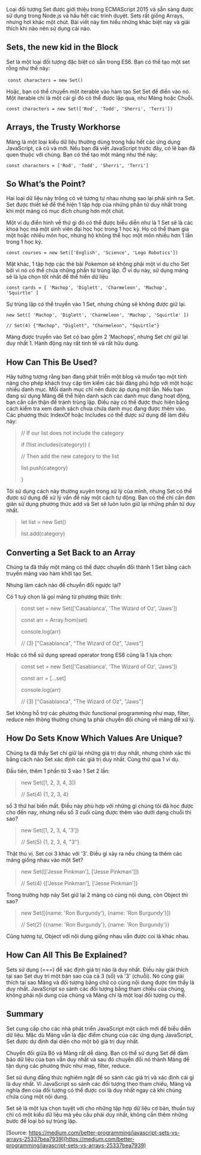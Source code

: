 Loại đối tượng Set được giới thiệu trong ECMAScript 2015 và sẵn sàng được sử dụng trong Node.js và hầu hết các trình duyệt.
Sets rất giống Arrays, nhưng hơi khác một chút. Bài viết này tìm hiểu những khác biệt này và giải thích khi nào nên sử dụng cái nào.

## Sets, the new kid in the Block

Set là một loại đối tượng đặc biệt có sẵn trong ES6. Bạn có thể tạo một set rỗng như thế này:

 `const characters = new Set()`
 
 Hoặc, bạn có thể chuyển một iterable vào hàm tạo Set Set để điền vào nó. Một iterable chỉ là một cái gì đó có thể được lặp qua, như Mảng hoặc Chuỗi.
 
 `const characters = new Set(['Rod', 'Todd', 'Sherri', 'Terri'])`
 
 ## Arrays, the Trusty Workhorse

Mảng là một loại kiểu dữ liệu thường dùng trong hầu hết các ứng dụng JavaScript, cả cũ và mới. Nếu bạn đã viết JavaScript trước đây, có lẽ bạn đã quen thuộc với chúng. Bạn có thể tạo một mảng như thế này:

`const characters = ['Rod', 'Todd', 'Sherri', 'Terri']`

## So What’s the Point?

Hai loại dữ liệu này trông có vẻ tương tự nhau nhưng sao lại phải sinh ra Set. Set được thiết kế để thể hiện 1 tập hợp của những phần tử duy nhất trong khi một mảng có mục đích chung hơn một chút. 

Một ví dụ điển hình về thứ gì đó có thể  được biểu diễn như là 1 Set sẽ là các khoá học mà một sinh viên đại học học trong 1 học kỳ. Họ có thể tham gia một hoặc nhiều môn học, nhưng hộ không thể học một môn nhiều hơn 1 lần trong 1 học kỳ.

`const courses = new Set(['English', 'Science', 'Lego Robotics'])`

Mặt khác, 1 tập hợp các thẻ bài Pokemon sẽ không phải một ví dụ cho Set bởi vì nó có thể chứa những phần tử trùng lặp. Ở ví dụ này, sử dụng mảng sẽ là lựa chọn tốt nhất để thể hiển dữ liệu

`const cards = [
  'Machop',
  'Diglett',
  'Charmeleon',
  'Machop',
  'Squirtle'
]`


Sự trùng lập có thể truyền vào 1 Set, nhưng chúng sẽ không được giữ lại. 

`new Set([
  'Machop',
  'Diglett',
  'Charmeleon',
  'Machop',
  'Squirtle'
])`

`// Set(4) {"Machop", "Diglett", "Charmeleon", "Squirtle"}`

Mảng được truyền vào Set có bao gồm 2 'Machops', nhưng Set chỉ giữ lại duy nhất 1. Hành động này rất tinh tế và rất hữu dụng.

## How Can This Be Used?

Hãy tưởng tượng rằng bạn đang phát triển một blog và muốn tạo một tính năng cho phép khách truy cập tìm kiếm các bài đăng phù hợp với một hoặc nhiều danh mục. Mỗi danh mục chỉ nên được áp dụng một lần.
Nếu bạn đang sử dụng Mảng để thể hiện danh sách các danh mục đang hoạt động, bạn cần cẩn thận để tránh trùng lặp. Điều này có thể được thực hiện bằng cách kiểm tra xem danh sách chưa chứa danh mục đang được thêm vào.
Các phương thức IndexOf hoặc Includes có thể được sử dụng để làm điều này:

> // If our list does not include the category
> 
> if (!list.includes(category)) {
> 
>  // Then add the new category to the list
>  
>   list.push(category)
>   
> }

Tôi sử dụng cách này thường xuyên trong xử lý của mình, nhưng Set có thể được sử dụng để xử lý vấn đề này một cách tự động. Bạn có thể chỉ cần đơn giản sử dụng phương thức add và Set sẽ luôn luôn giữ lại những phần tử duy nhất.

> let list = new Set()
> 
> list.add(category)

## Converting a Set Back to an Array

Chúng ta đã thấy một mảng có thể được chuyển đổi thành 1 Set bằng cách truyền mảng vào hàm khởi tạo Set. 

Nhưng làm cách nào để chuyển đổi ngược lại?

Có 1 tuỳ chọn là gọi mảng từ phương thức tĩnh:

>const set = new Set(['Casablanca', 'The Wizard of Oz', 'Jaws'])
>
>const arr = Array.from(set)
>
>console.log(arr)
>
>// (3) ["Casablanca", "The Wizard of Oz", "Jaws"]


Hoặc có thể sử dụng spread operator trong ES6 cũng là 1 lựa chọn:

> const set = new Set(['Casablanca', 'The Wizard of Oz', 'Jaws'])
> 
> const arr = [...set]
> 
> console.log(arr)
> 
> // (3) ["Casablanca", "The Wizard of Oz", "Jaws"]
> 
Set không hỗ trợ các phương thức functional programming như map, filter, reduce nên thông thường chúng ta phải chuyển đổi chúng về mảng để xử lý.

## How Do Sets Know Which Values Are Unique?

Chúng ta đã thấy Set chỉ giữ lại những giá trị duy nhất, nhưng chính xác thì bằng cách nào Set xác định các giá trị duy nhất. Cùng thử qua 1 ví dụ.

Đầu tiên, thêm 1 phần từ 3 vào 1 Set 2 lần:

>new Set([1, 2, 3, 4, 3])
>
> // Set(4) {1, 2, 3, 4}
> 

số 3 thứ hai biến mất. Điều này phù hợp với những gì chúng tôi đã học được cho đến nay, nhưng nếu số 3 cuối cùng được thêm vào dưới dạng chuỗi thì sao?

> new Set([1, 2, 3, 4, '3'])
> 
>// Set(5) {1, 2, 3, 4, "3"}
>
Thật  thú vị. Set coi 3 khác với '3'. Điều gì xảy ra nếu chúng ta thêm các mảng giống nhau vào một Set?

> new Set([['Jesse Pinkman'], ['Jesse Pinkman']])
> 
>// Set(4) {['Jesse Pinkman'], ['Jesse Pinkman']}
>

Trong trường hợp này Set giữ lại 2 mảng có cùng nội dung, còn Object thì sao?

> new Set([{name: 'Ron Burgundy'}, {name: 'Ron Burgundy'}])
> 
>// Set(2) {{name: 'Ron Burgundy'}, {name: 'Ron Burgundy'}}
>

Cũng tương tự, Object với nội dung giống nhau vẫn được coi là khác nhau.

## How Can All This Be Explained?

Sets sử dụng (===) để xác định giá trị nào là duy nhất. Điều này giải thích tại sao Set duy trì một bản sao của cả 3 (số) và '3' (chuỗi).
Nó cũng giải thích tại sao Mảng và đối tượng bằng chữ có cùng nội dung được tìm thấy là duy nhất. JavaScript so sánh các đối tượng bằng tham chiếu của chúng, không phải nội dung của chúng và Mảng chỉ là một loại đối tượng cụ thể.

## Summary

Set cung cấp cho các nhà phát triển JavaScript một cách mới để biểu diễn dữ liệu. Mặc dù Mảng vẫn là đặc điểm chung của các ứng dụng JavaScript, Set được dự định đại diện cho một bộ giá trị duy nhất.

Chuyển đổi giữa Bộ và Mảng rất dễ dàng. Bạn có thể sử dụng Set để đảm bảo dữ liệu của bạn vẫn duy nhất và sau đó chuyển đổi nó thành Mảng để tận dụng các phương thức như map, filter, reduce.

Set sử dụng đẳng thức nghiêm ngặt để so sánh các giá trị và xác định cái gì là duy nhất. Vì JavaScript so sánh các đối tượng theo tham chiếu, Mảng và nghĩa đen của đối tượng có thể được coi là duy nhất ngay cả khi chúng chứa cùng một nội dung.

Set sẽ là một lựa chọn tuyệt vời cho những tập hợp dữ liệu cơ bản, thuần tuý chỉ có một kiểu dữ liệu mà yêu cầu phải duy nhất, không cần thêm những bước để loại bỏ sự trùng lặp.

[Source: https://medium.com/better-programming/javascript-sets-vs-arrays-25337bea7939](https://medium.com/better-programming/javascript-sets-vs-arrays-25337bea7939)